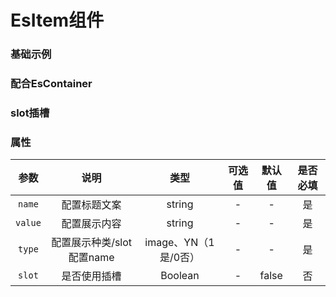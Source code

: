 <!-- 加载 demo 组件 start -->
<script setup>
import demo from './demo.vue'
import demo2 from './demo2.vue'
import demo3 from './demo3.vue'
</script>
<!-- 加载 demo 组件 end -->

<!-- 正文开始 -->

# EsItem组件

### 基础示例
<Preview comp-name="EsItem" demo-name="demo">
  <demo />
</Preview>

### 配合EsContainer
<Preview comp-name="EsItem" demo-name="demo2">
  <demo2 />
</Preview>

### slot插槽
<Preview comp-name="EsItem" demo-name="demo3">
  <demo3 />
</Preview>

### 属性
参数 | 说明 | 类型 | 可选值 | 默认值 | 是否必填
:-: | :-: | :-: | :-: | :-: | :-:
`name` | 配置标题文案 | string | - | - | 是
`value` | 配置展示内容 | string | - | - | 是
`type` | 配置展示种类/slot配置name | image、YN（1是/0否） | - | - | 是
`slot` | 是否使用插槽 | Boolean | - | false | 否

